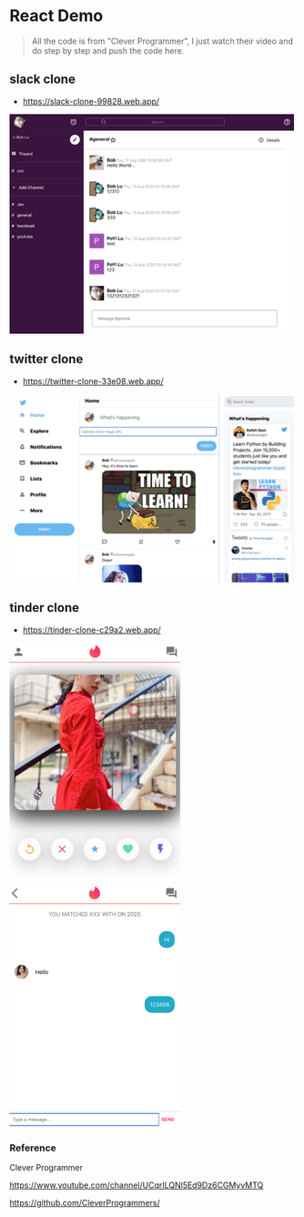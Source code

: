 # React Demo

> All the code is from "Clever Programmer", I just watch their video and do step by step and push the code here.

## slack clone

* https://slack-clone-99828.web.app/
  
<img src="screenshot/slack-clone.png" width="500" />


## twitter clone

* https://twitter-clone-33e08.web.app/
  
<img src="screenshot/twitter-clone.png" width="500" />

## tinder clone 

* https://tinder-clone-c29a2.web.app/

<img src="screenshot/tinder-clone-1.png" width="300" />

<img src="screenshot/tinder-clone-2.png" width="300" />


### Reference

Clever Programmer

https://www.youtube.com/channel/UCqrILQNl5Ed9Dz6CGMyvMTQ

https://github.com/CleverProgrammers/